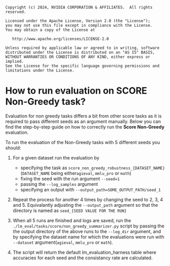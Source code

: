 ```
Copyright (c) 2024, NVIDIA CORPORATION & AFFILIATES.  All rights reserved.

Licensed under the Apache License, Version 2.0 (the "License");
you may not use this file except in compliance with the License.
You may obtain a copy of the License at

   http://www.apache.org/licenses/LICENSE-2.0

Unless required by applicable law or agreed to in writing, software
distributed under the License is distributed on an "AS IS" BASIS,
WITHOUT WARRANTIES OR CONDITIONS OF ANY KIND, either express or implied.
See the License for the specific language governing permissions and
limitations under the License.
````
# How to run evaluation on SCORE Non-Greedy task?

Evaluation for non greedy tasks differs a bit from other score tasks as it is required to pass different seeds as an argument manually. Below you can find the step-by-step guide on how to correctly run the **Score Non-Greedy** evaluation.

To run the evaluation of the Non-Greedy tasks with 5 different seeds you should:
1. For a given dataset run the evaluation by
   * specifying the task as `score_non_greedy_robustness_{DATASET_NAME}` (`DATASET_NAME` being either`agieval`, `mmlu_pro` or `math`)
   * fixing the seed with the run argument `--seed=1`
   * passing the `--log_samples` argument
   * specifying an output with `--output_path=SOME_OUTPUT_PATH/seed_1`

2. Repeat the process for another 4 times by changing the seed to 2, 3, 4 and 5. Equivalantly adjusting the `--output_path` argument so that the directory is named as `seed_{SEED VALUE FOR THE RUN}`

3. When all 5 runs are finished and logs are saved, run the `./lm_eval/tasks/score/non_greedy_summarizer.py` script by passing the the output directory of the above runs to the `--log_dir` argument, and by specifying the dataset name for which the evaluations were run with `--dataset` argument(`agieval`, `mmlu_pro` or `math`).

4. The script will return the default lm_evaluation_harness table where accuracies for each seed and the consistancy rate are calculated.
